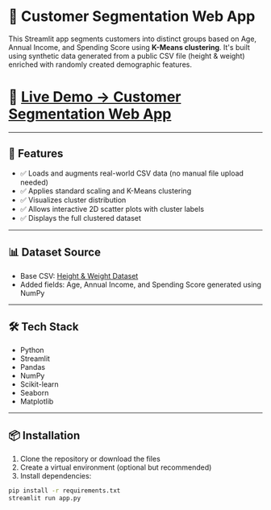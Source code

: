# 🧠 Customer Segmentation Web App

This Streamlit app segments customers into distinct groups based on Age, Annual Income, and Spending Score using **K-Means clustering**. It's built using synthetic data generated from a public CSV file (height & weight) enriched with randomly created demographic features.

# 🧠 [Live Demo → Customer Segmentation Web App](https://customer-segmentation-519.streamlit.app/)

---

## 🚀 Features

- ✅ Loads and augments real-world CSV data (no manual file upload needed)
- ✅ Applies standard scaling and K-Means clustering
- ✅ Visualizes cluster distribution
- ✅ Allows interactive 2D scatter plots with cluster labels
- ✅ Displays the full clustered dataset

---

## 📊 Dataset Source

- Base CSV: [Height & Weight Dataset](https://people.sc.fsu.edu/~jburkardt/data/csv/hw_200.csv)
- Added fields: Age, Annual Income, and Spending Score generated using NumPy

---

## 🛠️ Tech Stack

- Python
- Streamlit
- Pandas
- NumPy
- Scikit-learn
- Seaborn
- Matplotlib

---

## 📦 Installation

1. Clone the repository or download the files
2. Create a virtual environment (optional but recommended)
3. Install dependencies:

```bash
pip install -r requirements.txt
streamlit run app.py
```
